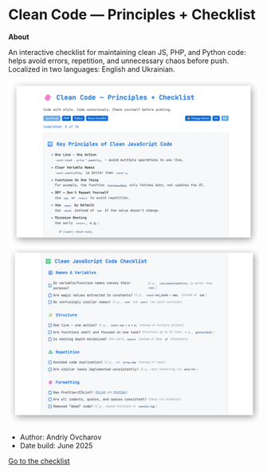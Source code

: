 # Clean Code — Principles + Checklist

**About**

An interactive checklist for maintaining clean JS, PHP, and Python code: helps avoid errors, repetition, and unnecessary chaos before push.<br>
Localized in two languages: English and Ukrainian.

<img src="images/img1.png" width="800px" alt="img">
<img src="images/img2.png" width="800px" alt="img">

- Author: Andriy Ovcharov
- Date build: June 2025

 [Go to the checklist](https://ovcharovcoder.github.io/clean-code-checklist)
